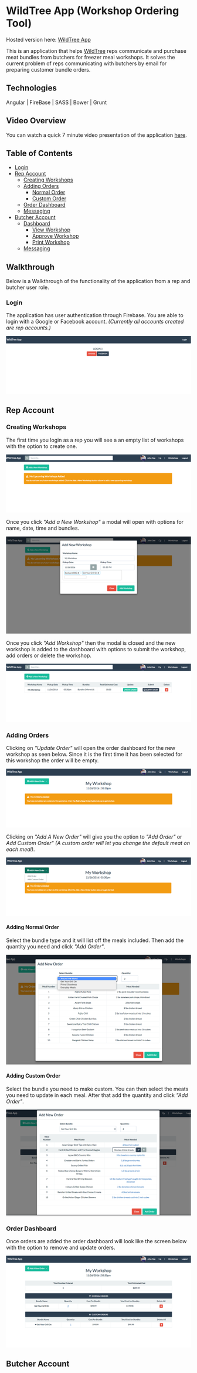 # WildTree App (Workshop Ordering Tool)

Hosted version here: [WildTree App](#)


This is an application that helps [WildTree](http://www.wildtree.com) reps communicate and purchase meat bundles from butchers for freezer meal workshops.  It solves the current problem of reps communicating with butchers by email for preparing customer bundle orders.

## Technologies

Angular | FireBase | SASS | Bower | Grunt

## Video Overview

You can watch a quick 7 minute video presentation of the application [here](#).

## Table of Contents

- [Login](#Login)
- [Rep Account](#rep-account)
  - [Creating Workshops](#creating-workshops)
  - [Adding Orders](#adding-orders)
    - [Normal Order](#adding-normal-order)
    - [Custom Order](#adding-custom-order)
  - [Order Dashboard](#order-dashboard)
  - [Messaging](#messaging-rep)
- [Butcher Account](#butcher-account)
  - [Dashboard](#dashboard)
    - [View Workshop](#view-workshop)
    - [Approve Workshop](#approve-workshop)
    - [Print Workshop](#print-workshop)
  - [Messaging](#messaging-butcher)

## Walkthrough

Below is a Walkthrough of the functionality of the application from a rep and butcher user role.

### Login

The application has user authentication through Firebase.  You are able to login with a Google or Facebook account.  _(Currently all accounts created are rep accounts.)_

<kbd>![Login](lib/img/login.png)</kbd>

## Rep Account

### Creating Workshops

The first time you login as a rep you will see a an empty list of workshops with the option to create one.

<kbd>![CreateBoard](lib/img/dashboard.png)</kbd>

Once you click _"Add a New Workshop"_ a modal will open with options for name, date, time and bundles.

<kbd>![AddWorkshop](lib/img/addWorkshop.png)</kbd>

Once you click _"Add Workshop"_ then the modal is closed and the new workshop is added to the dashboard with options to submit the workshop, add orders or delete the workshop.

<kbd>![dashboardWorkshop](lib/img/dashboardWorkshop.png)</kbd>

### Adding Orders

Clicking on _"Update Order"_ will open the order dashboard for the new workshop as seen below.  Since it is the first time it has been selected for this workshop the order will be empty.

<kbd>![orderDashboard](lib/img/orderDashboard.png)</kbd>

Clicking on _"Add A New Order"_ will give you the option to _"Add Order"_ or  _Add Custom Order"_ _(A custom order will let you change the default meat on each meal)_.

<kbd>![addOrder](lib/img/addOrder.png)</kbd>

#### Adding Normal Order

Select the bundle type and it will list off the meals included.  Then add the quantity you need and click _"Add Order"_.

<kbd>![NormalOrderModal](lib/img/normalOrderModal.png)</kbd>

#### Adding Custom Order

Select the bundle you need to make custom.  You can then select the meats you need to update in each meal.  After that add the quantity and click _"Add Order"_.

<kbd>![customOrderModal](lib/img/customOrderModal.png)</kbd>

### Order Dashboard

Once orders are added the order dashboard will look like the screen below with the option to remove and update orders.

<kbd>![orderDashboard2](lib/img/orderDashboard2.png)</kbd>

## Butcher Account
